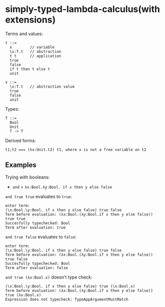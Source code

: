# simply-typed-lambda-calculus(with extensions)

Terms and values:
```
t ::=
  x        // variable
  \x:T.t   // abstraction
  t t      // application
  true
  false
  if t then t else t
  unit

v ::=
  \x:T.t   // abstraction value
  true
  false
  unit
```

Types:
```
T ::=
  Bool
  Unit
  T -> T
```

Derived forms:
```
t1;t2 === (λx:Unit.t2) t1, where x is not a free variable on t2
```

## Examples

Trying with booleans:
- `and` = `λx:Bool.λy:Bool. if x then y else false`

`and true true` evaluates to `true`:
```
enter term:
(\x:Bool.\y:Bool. if x then y else false) true false
Term before evaluation: (λx:Bool.(λy:Bool.if x then y else false)) true true
Succesfully typechecked: Bool
Term after evaluation: true
```

`and true false` evaluates to `false`:
```
enter term:
(\x:Bool.\y:Bool. if x then y else false) true false
Term before evaluation: (λx:Bool.(λy:Bool.if x then y else false)) true false
Succesfully typechecked: Bool
Term after evaluation: false
```

`and true (λx:Bool.x)` doesn't type check:
```
(\x:Bool.\y:Bool. if x then y else false) true (\x:Bool.x)
Term before evaluation: (λx:Bool.(λy:Bool.if x then y else false)) true (λx:Bool.x)
Expression does not typecheck: TypeAppArgumentMustMatch
```